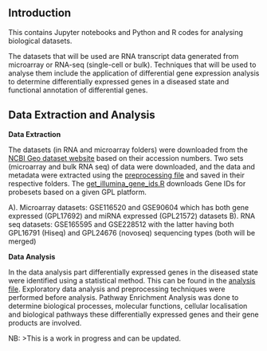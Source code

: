 ## **Introduction**
This contains Jupyter notebooks and Python and R codes for analysing biological datasets.

The datasets that will be used are RNA transcript data generated from microarray or RNA-seq (single-cell or bulk). Techniques that will be used to analyse them include the application of differential gene expression analysis to determine differentially expressed genes in a diseased state and functional annotation of differential genes. 

## **Data Extraction and Analysis**

**Data Extraction**

The datasets (in RNA and microarray folders) were downloaded from the [NCBI Geo dataset website](https://www.ncbi.nlm.nih.gov/geo/) based on their accession numbers. Two sets (microarray and bulk RNA seq) of data were downloaded, and the data and metadata were extracted using the [preprocessing file](preprocessing_file.py) and saved in their respective folders. The [get_illumina_gene_ids.R](get_illumina_gene_ids.R) downloads Gene IDs for probesets based on a given GPL platform.

A). Microarray datasets: GSE116520 and GSE90604 which has both gene expressed (GPL17692) and miRNA expressed (GPL21572) datasets
B). RNA seq datasets: GSE165595 and GSE228512 with the latter having both GPL16791 (Hiseq) and GPL24676 (novoseq) sequencing types (both will be merged)

**Data Analysis**

In the data analysis part differentially expressed genes in the diseased state were identified using a statistical method. This can be found in the [analysis file](analysis_file.ipynb). Exploratory data analysis and preprocessing techniques were performed before analysis. Pathway Enrichment Analysis was done to determine biological processes, molecular functions, cellular localisation and biological pathways these differentially expressed genes and their gene products are involved.

NB: >This is a work in progress and can be updated.

